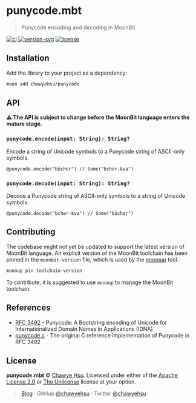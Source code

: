 # punycode.mbt

> Punycode encoding and decoding in MoonBit

[![ci][ci-badge]][ci]
[![version-svg]][mooncakes-url]
[![license][license-badge]](UNLICENSE)

## Installation

Add the library to your project as a dependency:

```sh
moon add chawyehsu/punycode
```

## API

**⚠️ The API is subject to change before the MoonBit language enters the mature stage.**

### `punycode.encode(input: String): String?`

Encode a string of Unicode symbols to a Punycode string of ASCII-only symbols.

```moonbit
@punycode.encode("bücher") // Some("bcher-kva")
```

### `punycode.decode(input: String): String?`

Decode a Punycode string of ASCII-only symbols to a string of Unicode symbols.

```moonbit
@punycode.decode("bcher-kva") // Some("bücher")
```

## Contributing

The codebase might not yet be updated to support the latest version of MoonBit
language. An explicit version of the MoonBit toolchain has been pinned in the
`moonbit-version` file, which is used by the [moonup] tool.

```sh
moonup pin toolchain-version
```

To contribute, it is suggested to use `moonup` to manage the MoonBit toolchain:

## References

- [RFC 3492] - Punycode: A Bootstring encoding of Unicode for Internationalized Domain Names in Applications (IDNA)
- [punycode.c] - The original C reference implementation of Punycode in RFC 3492

## License

**punycode.mbt** © [Chawye Hsu](https://github.com/chawyehsu). Licensed under either of the [Apache License 2.0](LICENSE-APACHE) or [The Unlicense](UNLICENSE) license at your option.

> [Blog](https://chawyehsu.com) · GitHub [@chawyehsu](https://github.com/chawyehsu) · Twitter [@chawyehsu](https://twitter.com/chawyehsu)

[ci-badge]: https://github.com/chawyehsu/punycode.mbt/workflows/CI/badge.svg
[ci]: https://github.com/chawyehsu/punycode.mbt/actions/workflows/ci.yml
[version-svg]: https://img.shields.io/badge/mooncakes.io-v0.0.3-orange
[mooncakes-url]: https://mooncakes.io/docs/#/chawyehsu/punycode/
[license-badge]: https://img.shields.io/github/license/chawyehsu/punycode.mbt
[moonup]: https://github.com/chawyehsu/moonup
[RFC 3492]: https://datatracker.ietf.org/doc/html/rfc3492
[punycode.c]: https://gist.github.com/chawyehsu/2792814973cdc0e9315fae7b96be38cc
